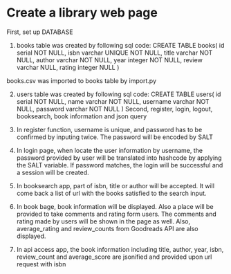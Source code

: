 # Create a library web page

First, set up DATABASE
1. books table was created by following sql code:
CREATE TABLE books(
  id serial NOT NULL,
  isbn varchar UNIQUE NOT NULL,
  title varchar NOT NULL,
  author varchar NOT NULL,
  year integer NOT NULL,
  review varchar NULL,
  rating integer NULL
  )

books.csv was imported to books table by import.py

2. users table was created by following sql code:
CREATE TABLE users(
  id serial NOT NULL,
  name varchar NOT NULL,
  username varchar NOT NULL,
  password varchar NOT NULL
  )
Second, register, login, logout, booksearch, book information and json query

1. In register function, username is unique, and password has to be confirmed by inputing twice. The password
will be encoded by SALT
2. In login page, when locate the user information by username, the password provided by user will be translated
into hashcode by applying the SALT variable. If password matches, the login will be successful and a session will
be created.
3. In booksearch app, part of isbn, title or author will be accepted. It will come back a list of url with the books
satisfied to the search input.
4. In book bage, book information will be displayed. Also a place will be provided to take comments and rating form
users. The comments and rating made by users will be shown in the page as well. Also, average_rating and review_counts from Goodreads API are also displayed.
5. In api access app, the book information including title, author, year, isbn, review_count and average_score are jsonified and provided upon url request with isbn  
